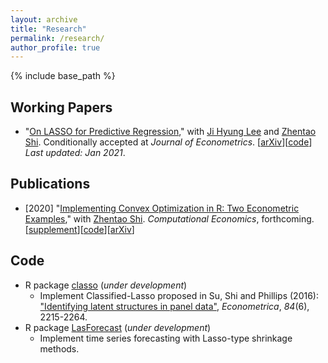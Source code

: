 ```yaml
---
layout: archive
title: "Research"
permalink: /research/
author_profile: true
---
```


{% include base_path %}

## Working Papers

- "[On LASSO for Predictive Regression](./LSG_Lasso.pdf)," with [Ji Hyung Lee](https://sites.google.com/site/jihyung412/home) and [Zhentao Shi](https://zhentaoshi.github.io/). Conditionally accepted at  *Journal of Econometrics*. \[[arXiv](https://arxiv.org/abs/1810.03140)\][[code](https://github.com/zhan-gao/Alasso_Predictive_Regression)] *Last updated: Jan 2021*.

## Publications

- [2020] "[Implementing Convex Optimization in R: Two Econometric Examples](./Gao_Shi_2020_main.pdf)," with [Zhentao Shi](https://zhentaoshi.github.io/). *Computational Economics*, forthcoming. [[supplement](./Gao_Shi_2020_main_supp.pdf)\][[code](https://github.com/zhan-gao/convex_prog_in_econometrics)]\[[arXiv](https://arxiv.org/abs/1806.10423)\]

## Code

- R package [classo]( https://github.com/zhan-gao/classo ) (*under development*)
  - Implement Classified-Lasso proposed in  Su, Shi and Phillips (2016): ["Identifying latent structures in panel data"](https://onlinelibrary.wiley.com/doi/abs/10.3982/ECTA12560), *Econometrica*, *84*(6), 2215-2264.
- R package [LasForecast]( https://github.com/zhan-gao/LasForecast) (*under development*)
  - Implement time series forecasting with Lasso-type shrinkage methods.
